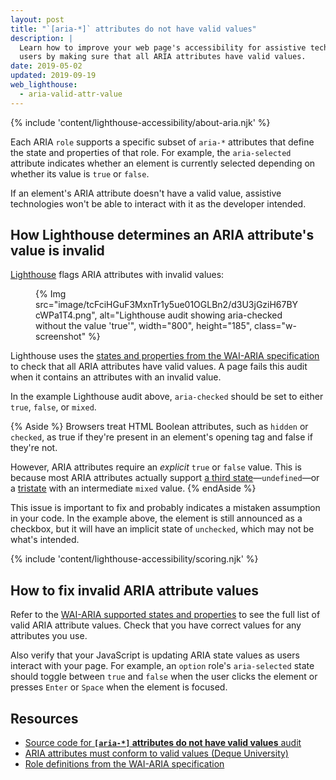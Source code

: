 ```yaml
---
layout: post
title: "`[aria-*]` attributes do not have valid values"
description: |
  Learn how to improve your web page's accessibility for assistive technology
  users by making sure that all ARIA attributes have valid values.
date: 2019-05-02
updated: 2019-09-19
web_lighthouse:
  - aria-valid-attr-value
---
```


{% include 'content/lighthouse-accessibility/about-aria.njk' %}

Each ARIA `role` supports a specific subset of `aria-*` attributes
that define the state and properties of that role.
For example, the `aria-selected` attribute indicates whether
an element is currently selected depending on whether its value
is `true` or `false`.

If an element's ARIA attribute doesn't have a valid value,
assistive technologies won't be able
to interact with it as the developer intended.

## How Lighthouse determines an ARIA attribute's value is invalid

<a href="https://developers.google.com/web/tools/lighthouse" rel="noopener">Lighthouse</a>
flags ARIA attributes with invalid values:

<figure class="w-figure">
  {% Img src="image/tcFciHGuF3MxnTr1y5ue01OGLBn2/d3U3jGziH67BYcWPa1T4.png", alt="Lighthouse audit showing aria-checked without the value 'true'", width="800", height="185", class="w-screenshot" %}
</figure>

Lighthouse uses the
<a href="https://www.w3.org/TR/wai-aria-1.1/#states_and_properties" rel="noopener">states and properties from the WAI-ARIA specification</a>
to check that all ARIA attributes have valid values.
A page fails this audit
when it contains an attributes with an invalid value.

In the example Lighthouse audit above,
`aria-checked` should be set to either `true`, `false`, or `mixed`.

{% Aside %}
Browsers treat HTML Boolean attributes, such as `hidden` or `checked`,
as true if they're present in an element's opening tag
and false if they're not.

However, ARIA attributes require an _explicit_ `true` or `false` value.
This is because most ARIA attributes actually support [a third state](https://www.w3.org/TR/wai-aria-1.1/#valuetype_true-false-undefined)—`undefined`—or a [tristate](https://www.w3.org/TR/wai-aria-1.1/#valuetype_tristate)
with an intermediate `mixed` value.
{% endAside %}

This issue is important to fix and
probably indicates a mistaken assumption in your code. In the example above, the
element is still announced as a checkbox, but it will have an implicit
state of `unchecked`, which may not be what's intended.

{% include 'content/lighthouse-accessibility/scoring.njk' %}

## How to fix invalid ARIA attribute values

Refer to the
<a href="https://www.w3.org/TR/wai-aria-1.1/#states_and_properties" rel="noopener">WAI-ARIA supported states and properties</a>
to see the full list of valid ARIA attribute values.
Check that you have correct values for any attributes you use.

Also verify that your JavaScript is updating ARIA state values
as users interact with your page.
For example, an `option` role's `aria-selected` state should toggle
between `true` and `false` when the user clicks the element or
presses `Enter` or `Space` when the element is focused.

## Resources

- <a href="https://github.com/GoogleChrome/lighthouse/blob/master/lighthouse-core/audits/accessibility/aria-valid-attr-value.js" rel="noopener">Source code for **`[aria-*]` attributes do not have valid values** audit</a>
- <a href="https://dequeuniversity.com/rules/axe/3.3/aria-valid-attr-value" rel="noopener">ARIA attributes must conform to valid values (Deque University)</a>
- <a href="https://www.w3.org/TR/wai-aria-1.1/#role_definitions" rel="noopener">Role definitions from the WAI-ARIA specification</a>
